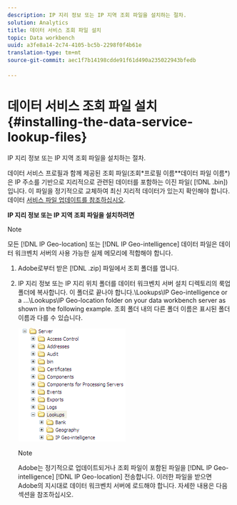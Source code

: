 ```yaml
---
description: IP 지리 정보 또는 IP 지역 조회 파일을 설치하는 절차.
solution: Analytics
title: 데이터 서비스 조회 파일 설치
topic: Data workbench
uuid: a3fe8a14-2c74-4105-bc5b-2298f0f4b61e
translation-type: tm+mt
source-git-commit: aec1f7b14198cdde91f61d490a235022943bfedb

---
```



# 데이터 서비스 조회 파일 설치{#installing-the-data-service-lookup-files}

IP 지리 정보 또는 IP 지역 조회 파일을 설치하는 절차.

데이터 서비스 프로필과 함께 제공된 조회 파일(조회\*프로필 이름*\*데이터 파일 이름*)은 IP 주소를 기반으로 지리적으로 관련된 데이터를 포함하는 이진 파일( [!DNL .bin])입니다. 이 파일을 정기적으로 교체하여 최신 지리적 데이터가 있는지 확인해야 합니다. 데이터 [서비스 파일 업데이트를 참조하십시오](../../../../home/c-geo-oview/c-wk-data-svcs/c-updt-data-svc-files.md#concept-2b3d11e4cb814fc09add5de58a87045c).

**IP 지리 정보 또는 IP 지역 조회 파일을 설치하려면**

>[!NOTE]
>
>모든 [!DNL IP Geo-location] 또는 [!DNL IP Geo-intelligence] 데이터 파일은 데이터 워크벤치 서버의 사용 가능한 실제 메모리에 적합해야 합니다.

1. Adobe로부터 받은 [!DNL .zip] 파일에서 조회 폴더를 엽니다.
1. IP 지리 정보 또는 IP 지리 위치 폴더를 데이터 워크벤치 서버 설치 디렉토리의 룩업 폴더에 복사합니다. 이 폴더로 끝나야 합니다.\Lookups\IP Geo-intelligence or a ...\Lookups\IP Geo-location folder on your data workbench server as shown in the following example. 조회 폴더 내의 다른 폴더 이름은 표시된 폴더 이름과 다를 수 있습니다.

   ![단계 정보](assets/Geo_installLookups_dirIP.png)

   >[!NOTE]
   >
   >Adobe는 정기적으로 업데이트되거나 조회 파일이 포함된 파일을 [!DNL IP Geo-intelligence] [!DNL IP Geo-location] 전송합니다. 이러한 파일을 받으면 Adobe의 지시대로 데이터 워크벤치 서버에 로드해야 합니다. 자세한 내용은 다음 섹션을 참조하십시오.

